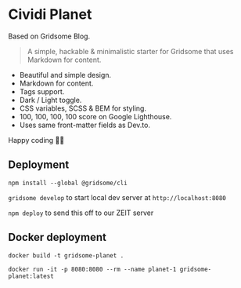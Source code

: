 # Cividi Planet

Based on Gridsome Blog.

> A simple, hackable & minimalistic starter for Gridsome that uses Markdown for content.

- Beautiful and simple design.
- Markdown for content.
- Tags support.
- Dark / Light toggle.
- CSS variables, SCSS & BEM for styling.
- 100, 100, 100, 100 score on Google Lighthouse.
- Uses same front-matter fields as Dev.to.

Happy coding 🎉🙌

## Deployment

`npm install --global @gridsome/cli`

`gridsome develop` to start local dev server at `http://localhost:8080`

`npm deploy` to send this off to our ZEIT server

## Docker deployment

`docker build -t gridsome-planet .`

`docker run -it -p 8080:8080 --rm --name planet-1 gridsome-planet:latest`
